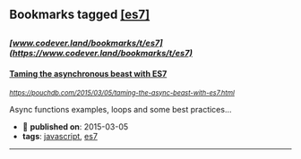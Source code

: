 ## Bookmarks tagged [[es7]](https://www.codever.land/search?q=[es7])

_<sup><sup>[www.codever.land/bookmarks/t/es7](https://www.codever.land/bookmarks/t/es7)</sup></sup>_
---
#### [Taming the asynchronous beast with ES7](https://pouchdb.com/2015/03/05/taming-the-async-beast-with-es7.html)
_<sup>https://pouchdb.com/2015/03/05/taming-the-async-beast-with-es7.html</sup>_

Async functions examples, loops and some best practices...
* :calendar: **published on**: 2015-03-05
* **tags**: [javascript](../tagged/javascript.md), [es7](../tagged/es7.md)
---
